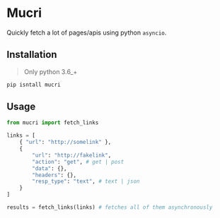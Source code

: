 # Mucri

Quickly fetch a lot of pages/apis using python `asyncio`.


## Installation

> Only python 3.6_+

```sh
pip isntall mucri
```

## Usage

```python
from mucri import fetch_links

links = [
    { "url": "http://somelink" },
    {
        "url": "http://fakelink",
        "action": "get", # get | post
        "data": {},
        "headers": {},
        "resp_type": "text", # text | json
    }
]

results = fetch_links(links) # fetches all of them asynchronously

```
